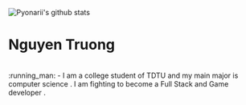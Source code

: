 ![Pyonarii's github stats](https://github-readme-stats.vercel.app/api/top-langs/?username=trannguyentruong&show_icons=true&theme=radical&layout=compact)  
<h1>Nguyen Truong</h1>
<br> :running_man: - I am a college student of TDTU and my main major is computer science . I am fighting to become a Full Stack and Game developer .<br>

